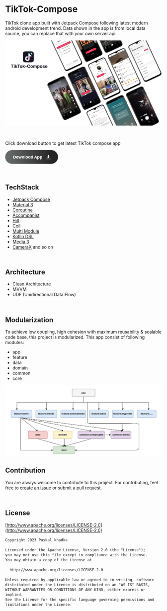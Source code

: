 # TikTok-Compose

TikTok clone app built with Jetpack Compose following latest modern android development trend. Data shown in the app is from local data source, you can replace that with your own server api.

<p align="center">
<img src="screenshots/tiktokcompose_screenshot.jpg"  />
</p>

<br/>

Click download button to get latest TikTok compose app

<a href="https://github.com/puskal-khadka/TikTok-Compose/releases/download/1.0.0/tiktok-compose.apk"><img src="screenshots/download_button.png" width=170></a>

<br/>

## TechStack
- [Jetpack Compose](https://developer.android.com/jetpack/compose)
- [Material 3](https://m3.material.io/)
- [Coroutine](https://kotlinlang.org/docs/coroutines-overview.html)
- [Accompanist](https://google.github.io/accompanist/)
- [Hilt](https://dagger.dev/hilt/)
- [Coil](https://coil-kt.github.io/coil/)
- [Multi Module](https://developer.android.com/topic/modularization)
- [Kotlin DSL](https://docs.gradle.org/current/userguide/kotlin_dsl.html)
- [Media 3](https://developer.android.com/guide/topics/media/media3)
- [CameraX](https://developer.android.com/training/camerax) and so on

<br/>

## Architecture
- Clean Architecture
- MVVM
- UDF (Unidirectional Data Flow)

<br/>

## Modularization
To achieve low coupling, high cohesion with maximum reusability & scalable code base, this project is modularized.
This app consist of following modules:

- app
- feature
- data
- domain
- common
- core

<img src="screenshots/tiktokcompose_modularization.jpg" width=760  />

<br/>

## Contribution
You are always welcome to contribute to this project. For contributing, feel free to [create an issue](https://github.com/puskal-khadka/TikTok-Compose/issues/new/choose) or submit a pull request.

<br/>

## License
[http://www.apache.org/licenses/LICENSE-2.0](http://www.apache.org/licenses/LICENSE-2.0)

    Copyright 2023 Puskal khadka

    Licensed under the Apache License, Version 2.0 (the "License");
    you may not use this file except in compliance with the License.
    You may obtain a copy of the License at

      http://www.apache.org/licenses/LICENSE-2.0

    Unless required by applicable law or agreed to in writing, software
    distributed under the License is distributed on an "AS IS" BASIS,
    WITHOUT WARRANTIES OR CONDITIONS OF ANY KIND, either express or implied.
    See the License for the specific language governing permissions and
    limitations under the License.
